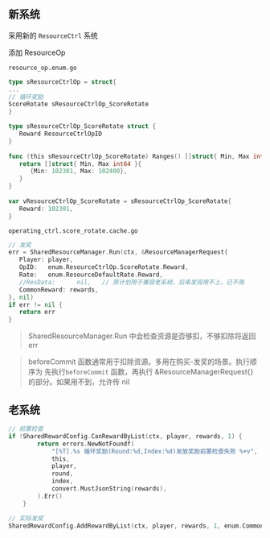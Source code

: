 ## 新系统

采用新的 `ResourceCtrl` 系统

添加 ResourceOp 

`resource_op.enum.go`

```go
type sResourceCtrlOp = struct{
...
// 循环奖励  
ScoreRotate sResourceCtrlOp_ScoreRotate
}

type sResourceCtrlOp_ScoreRotate struct {  
   Reward ResourceCtrlOpID  
}  
  
func (this sResourceCtrlOp_ScoreRotate) Ranges() []struct{ Min, Max int64 } {  
   return []struct{ Min, Max int64 }{  
      {Min: 102301, Max: 102400},  
   }  
}  
  
var vResourceCtrlOp_ScoreRotate = sResourceCtrlOp_ScoreRotate{  
   Reward: 102301,  
}
```

`operating_ctrl.score_rotate.cache.go`

```go
// 发奖
err = SharedResourceManager.Run(ctx, &ResourceManagerRequest{  
   Player: player,  
   OpID:   enum.ResourceCtrlOp.ScoreRotate.Reward,  
   Rate:   enum.ResourceDefaultRate.Reward,  
   //ResData:      nil,   // 原计划用于兼容老系统，后来发现用不上，已不用
   CommonReward: rewards,  
}, nil)  
if err != nil {  
   return err  
}
```

> SharedResourceManager.Run 中会检查资源是否够扣，不够扣除将返回 err

> beforeCommit 函数通常用于扣除资源。多用在购买-发奖的场景。执行顺序为 先执行`beforeCommit` 函数，再执行 &ResourceManagerRequest{} 的部分。如果用不到，允许传 nil

## 老系统

```go
// 前置检查
if !SharedRewardConfig.CanRewardByList(ctx, player, rewards, 1) {
		return errors.NewNotFoundf(
			"[%T].%s 循环奖励(Round:%d,Index:%d)发放奖励前置检查失败 %+v",
			this,
			player,
			round,
			index,
			convert.MustJsonString(rewards),
		).Err()
	}

// 实际发奖
SharedRewardConfig.AddRewardByList(ctx, player, rewards, 1, enum.CommonRewardOp.OperatingScoreRotateReward)
```